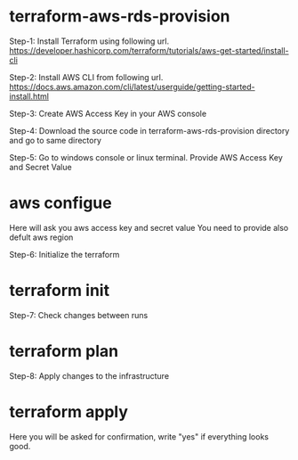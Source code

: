 ﻿# terraform-aws-rds-provision

Step-1: Install Terraform using following url.
https://developer.hashicorp.com/terraform/tutorials/aws-get-started/install-cli

Step-2: Install AWS CLI from following url.
https://docs.aws.amazon.com/cli/latest/userguide/getting-started-install.html

Step-3: Create AWS Access Key in your AWS console

Step-4: Download the source code in terraform-aws-rds-provision directory and go to same directory

Step-5: Go to windows console or linux terminal. Provide AWS Access Key and Secret Value
# aws configue

Here will ask you aws access key and secret value
You need to provide also defult aws region

Step-6: Initialize the terraform 
# terraform init

Step-7: Check changes between runs
# terraform plan

Step-8: Apply changes to the infrastructure
# terraform apply

Here you will be asked for confirmation, write "yes" if everything looks good.




